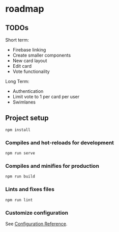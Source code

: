 # roadmap

## TODOs

Short term:

- Firebase linking
- Create smaller components
- New card layout
- Edit card
- Vote functionality

Long Term:

- Authentication
- Limit vote to 1 per card per user
- Swimlanes

## Project setup

```
npm install
```

### Compiles and hot-reloads for development

```
npm run serve
```

### Compiles and minifies for production

```
npm run build
```

### Lints and fixes files

```
npm run lint
```

### Customize configuration

See [Configuration Reference](https://cli.vuejs.org/config/).
